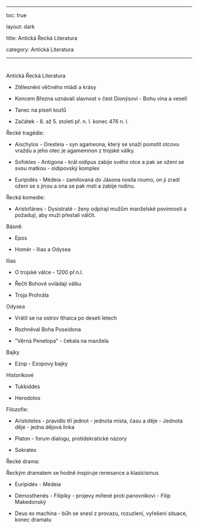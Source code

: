 
---

toc: true

layout: dark

title: Antická Řecká Literatura 

category: Antická Literatura 

---










#

 Antická Řecká Literatura

* Ztělesnění věčného mládí a krásy

* Koncem Března uznávali slavnost v čest Dionýsovi - Bohu vína a veselí

- Tanec na píseň kozlů

- Začátek - 8. až 5. století př. n. l. konec 476 n. l.

Řecké tragédie: 

* Aischylos - Oresteia - syn agameona, který se snaží pomstít otcovu vraždu a jeho otec je agamemnon z trojské války.

* Sofokles - Antigona - král oidipus zabije svého otce a pak se ožení se svou matkou - oidipovský komplex

* Euripidés - Médeia -  zamilovaná do Jásona nosila roumo, on ji zradí ožení se s jinou a ona se pak mstí a zabije rodinu.

Řecká komedie:

* Aristofánes - Dysistraté - ženy odpírají mužům manželské povinnosti a požadují, aby muži přestali válčit.

Básně:

* Epos

* Homér - Ilias a Odysea

Ilias

* O trojské válce - 1200 př.n.l.

* Řečtí Bohové ovládají válku

* Troja Prohrála

Odysea

* Vrátil se na ostrov Ithaica po deseti letech

* Rozhněval Boha Poseidona

* "Věrná Penelopa" - čekala na manžela

Bajky

* Ezop - Ezopovy bajky

Historikové

* Tukkiddes

* Herodotos

Filozofie:

* Aristoteles - pravidlo tří jednot - jednota místa, času a děje - Jednota děje - jedna dějová linka

* Platon - forum dialogu, protidekratické názory

* Sokrates

Řecké drama:

Řeckým dramatem se hodně inspiruje renesance a klasicismus

* Euripidés - Médeia

* Démosthenés - Filipiky - projevy mířené proti panovníkovi - Filip Makedonský

* Deus ex machina - bůh se snesl z provazu, rozuzlení, vyřešení situace, konec dramatu

